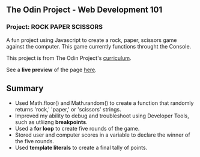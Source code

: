 ## The Odin Project - Web Development 101 
### Project: ROCK PAPER SCISSORS
A fun project using Javascript to create a rock, paper, scissors game against the computer. This game currently functions throught the Console. 

This project is from The Odin Project's [curriculum](https://www.theodinproject.com/courses/web-development-101/lessons/rock-paper-scissors).

See a **live preview** of the page [here](https://kelem7.github.io/rockpaperscissors/).


## Summary 
* Used Math.floor() and Math.random() to create a function that randomly returns 'rock,' 'paper,' or 'scissors' strings. 
* Improved my ability to debug and troubleshoot using Developer Tools, such as utliizng **breakpoints**.
* Used a **for loop** to create five rounds of the game.
* Stored user and computer scores in a variable to declare the winner of the five rounds. 
* Used **template literals** to create a final tally of points. 
